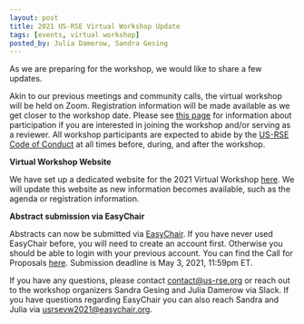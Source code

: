 ```yaml
---
layout: post
title: 2021 US-RSE Virtual Workshop Update
tags: [events, virtual workshop]
posted_by: Julia Damerow, Sandra Gesing
---
```


As we are preparing for the workshop, we would like to share a few updates.

Akin to our previous meetings and community calls, the virtual workshop will be held on Zoom. Registration information will be made available as we get closer to the workshop date. Please see [this page](https://us-rse.org/virtual-workshop-2021/participate/) for information about participation if you are interested in joining the workshop and/or serving as a reviewer. All workshop participants are expected to abide by the [US-RSE Code of Conduct](https://us-rse.org/code-of-conduct/) at all times before, during, and after the workshop.

**Virtual Workshop Website**

We have set up a dedicated website for the 2021 Virtual Workshop [here](https://us-rse.org/virtual-workshop-2021/). We will update this website as new information becomes available, such as the agenda or registration information.

**Abstract submission via EasyChair**

Abstracts can now be submitted via [EasyChair](https://easychair.org/my/conference?conf=usrsevw2021). If you have never used EasyChair before, you will need to create an account first. Otherwise you should be able to login with your previous account. You can find the Call for Proposals [here](https://us-rse.org/virtual-workshop-2021/participate/). Submission deadline is May 3, 2021, 11:59pm ET.

If you have any questions, please contact [contact@us-rse.org](mailto:contact@us-rse.org) or reach out to the workshop organizers Sandra Gesing and Julia Damerow via Slack. If you have questions regarding EasyChair you can also reach Sandra and Julia via [usrsevw2021@easychair.org](usrsevw2021@easychair.org).
